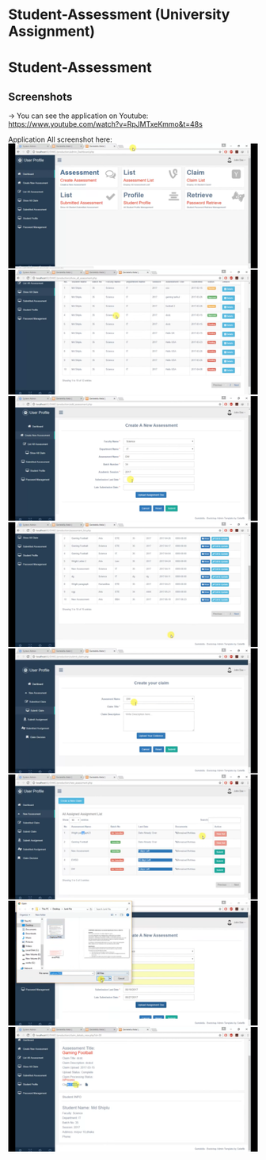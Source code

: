 # Student-Assessment (University Assignment) 
# Student-Assessment
## Screenshots

-> You can see the application on Youtube:
https://www.youtube.com/watch?v=RpJMTxeKmmo&t=48s

Application All screenshot here: 
![](screenshot/s1.png)
![](screenshot/s2.png)
![](screenshot/s3.png)
![](screenshot/s4.png)
![](screenshot/s12.png)
![](screenshot/s22.png)
![](screenshot/s5.png)
![](screenshot/s6.png)
